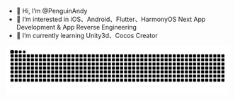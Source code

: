 - 👋 Hi, I’m @PenguinAndy
- 👀 I’m interested in iOS、Android、Flutter、HarmonyOS Next App Development & App Reverse Engineering
- 🌱 I’m currently learning Unity3d、Cocos Creator

<picture>
  <source media="(prefers-color-scheme: dark)" srcset="https://raw.githubusercontent.com/PenguinAndy/PenguinAndy/output/github-contribution-grid-snake-dark.svg">
  <source media="(prefers-color-scheme: light)" srcset="https://raw.githubusercontent.com/PenguinAndy/PenguinAndy/output/github-contribution-grid-snake.svg">
  <img alt="github contribution grid snake animation" src="https://raw.githubusercontent.com/PenguinAndy/PenguinAndy/output/github-contribution-grid-snake.svg">
</picture>

